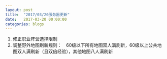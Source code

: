 ```yaml
---
layout: post
title:  "2017/03/20服务器更新"
date:   2017-03-20 00:00:00
categories: blogs
---
```

1. 修正职业阵营选择限制
2. 调整野外地图刷新规则：　60级以下所有地图双人满刷新，60级以上公共地图双人满刷新（且双倍经验），其他地图八人满刷新
<!--more-->


